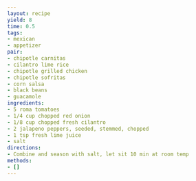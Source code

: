 ```yaml
---
layout: recipe
yield: 8
time: 0.5
tags:
- mexican
- appetizer
pair:
- chipotle carnitas
- cilantro lime rice
- chipotle grilled chicken
- chipotle sofritas
- corn salsa
- black beans
- guacamole
ingredients:
- 5 roma tomatoes
- 1/4 cup chopped red onion
- 1/8 cup chopped fresh cilantro
- 2 jalapeno peppers, seeded, stemmed, chopped
- 1 tsp fresh lime juice
- salt
directions:
- Combine and season with salt, let sit 10 min at room temp
methods:
- []
---
```

